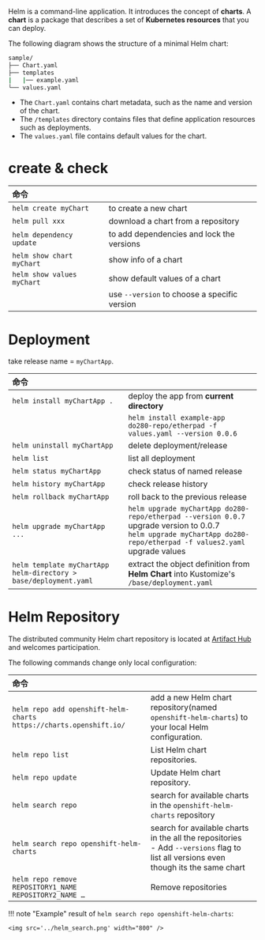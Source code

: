 
Helm is a command-line application. It introduces the concept of **charts**. A **chart** is a package that describes a set of **Kubernetes resources** that you can deploy.

The following diagram shows the structure of a minimal Helm chart:

```bash
sample/
├── Chart.yaml
├── templates
|   |── example.yaml
└── values.yaml
```

- The `Chart.yaml` contains chart metadata, such as the name and version of the chart.
- The `/templates` directory contains files that define application resources such as deployments.
- The `values.yaml` file contains default values for the chart.



# create & check

|命令||
|:-|:-|
|`helm create myChart` |to create a new chart |
|`helm pull xxx` |download a chart from a repository |
|`helm dependency update` |to add dependencies and lock the versions |
|`helm show chart myChart` |show info of a chart |
|`helm show values myChart` |show default values of a chart |
| |use `--version` to choose a specific version |


# Deployment
take release name = `myChartApp`.

|命令||
|:-|:-|
|`helm install myChartApp .` |deploy the app from <b>current directory</b> |
| |`helm install example-app do280-repo/etherpad -f values.yaml --version 0.0.6` |
|`helm uninstall myChartApp` |delete deployment/release |
|`helm list` |list all deployment |
|`helm status myChartApp` |check status of named release |
|`helm history myChartApp` |check release history |
|`helm rollback myChartApp` |roll back to the previous release |
|`helm upgrade myChartApp ...` |`helm upgrade myChartApp do280-repo/etherpad --version 0.0.7`  upgrade version to 0.0.7 <br/>`helm upgrade myChartApp do280-repo/etherpad -f values2.yaml`  upgrade values <br/>|
|`helm template myChartApp helm-directory > base/deployment.yaml` |extract the object definition from <b>Helm Chart</b> into Kustomize's `/base/deployment.yaml`|

# Helm Repository
The distributed community Helm chart repository is located at [Artifact Hub](https://artifacthub.io/packages/search?kind=0) and welcomes participation.


The following commands change only local configuration:

|命令||
|:-|:-|
|`helm repo add openshift-helm-charts https://charts.openshift.io/` |add a new Helm chart repository(named `openshift-helm-charts`) to your local Helm configuration. |
|`helm repo list` |List Helm chart repositories.|
|`helm repo update ` |Update Helm chart repository.|
|`helm search repo` |search for available charts in the `openshift-helm-charts` repository|
|`helm search repo openshift-helm-charts` |search for available charts in the all the repositories<br/>- Add `--versions` flag to list all versions even though its the same chart|
|`helm repo remove REPOSITORY1_NAME REPOSITORY2_NAME …​	` |Remove repositories |

!!! note "Example"
    result of `helm search repo openshift-helm-charts`:

    <img src='../helm_search.png' width="800" />